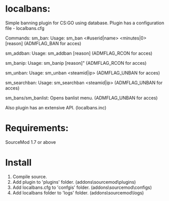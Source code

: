 # localbans:
Simple banning plugin for CS:GO using database.
Plugin has a configuration file - localbans.cfg

Commands:
sm_ban:
Usage: sm_ban <#userid|name> <minutes|0> [reason] (ADMFLAG_BAN for acces)

sm_addban:
Usage: sm_addban <steamid> <time> [reason] (ADMFLAG_RCON for acces)
  
sm_banip: 
Usage: sm_banip <ip> <time> [reason]" (ADMFLAG_RCON for acces)

sm_unban:
Usage: sm_unban <steamid|ip> (ADMFLAG_UNBAN for acces)

sm_searchban:
Usage: sm_searchban <steamid|ip> (ADMFLAG_UNBAN for acces)

sm_bans/sm_banlist: Opens banlist menu. (ADMFLAG_UNBAN for acces)

Also plugin has an extensive API. (localbans.inc)

# Requirements:
SourceMod 1.7 or above

# Install
1. Compile source.
2. Add plugin to 'plugins' folder. (addons\sourcemod\plugins)
3. Add localbans.cfg to 'confgis' folder. (addons\sourcemod\configs)
4. Add localbans folder to 'logs' folder. (addons\sourcemod\logs)
